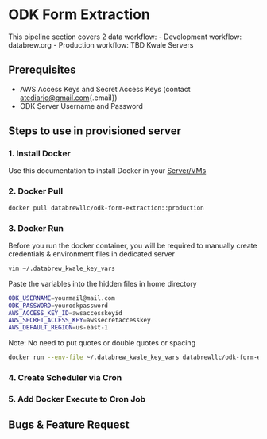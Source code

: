 # ODK Form Extraction

This pipeline section covers 2 data workflow: - Development workflow: databrew.org - Production workflow: TBD Kwale Servers

## Prerequisites

-   AWS Access Keys and Secret Access Keys (contact [atediarjo\@gmail.com](mailto:atediarjo@gmail.com){.email})
-   ODK Server Username and Password

## Steps to use in provisioned server

### 1. Install Docker

Use this documentation to install Docker in your [Server/VMs](https://docs.docker.com/engine/install/)

### 2. Docker Pull

``` bash
docker pull databrewllc/odk-form-extraction::production
```

### 3. Docker Run

Before you run the docker container, you will be required to manually create credentials & environment files in dedicated server

```bash
vim ~/.databrew_kwale_key_vars
```

Paste the variables into the hidden files in home directory

```bash
ODK_USERNAME=yourmail@mail.com
ODK_PASSWORD=yourodkpassword
AWS_ACCESS_KEY_ID=awsaccesskeyid
AWS_SECRET_ACCESS_KEY=awssecretaccesskey
AWS_DEFAULT_REGION=us-east-1
```
Note: No need to put quotes or double quotes or spacing

```bash
docker run --env-file ~/.databrew_kwale_key_vars databrewllc/odk-form-extraction:production
```

### 4. Create Scheduler via Cron

### 5. Add Docker Execute to Cron Job

## Bugs & Feature Request
